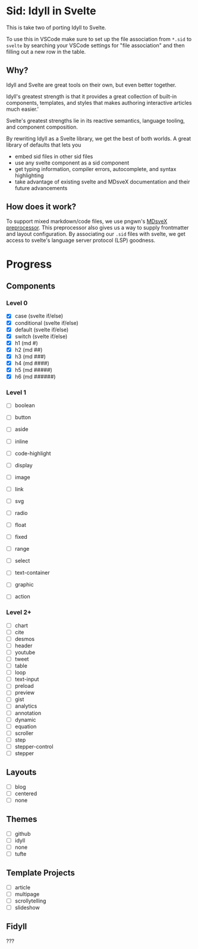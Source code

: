 # Sid: Idyll in Svelte

This is take two of porting Idyll to Svelte.

To use this in VSCode make sure to set up the file association from `*.sid` to `svelte` by searching
your VSCode settings for "file association" and then filling out a new row in the table.

## Why?

Idyll and Svelte are great tools on their own, but even better together.

Idyll's greatest strength is that it provides a great collection of built-in components, templates, and styles
that makes authoring interactive articles much easier.'

Svelte's greatest strengths lie in its
reactive semantics, language tooling, and component composition.

By rewriting Idyll as a Svelte library, we get the best of both worlds. A great library of defaults
that lets you
- embed sid files in other sid files
- use any svelte component as a sid component
- get typing information, compiler errors, autocomplete, and syntax highlighting
- take advantage of existing svelte and MDsveX documentation and their future advancements

## How does it work?

To support mixed markdown/code files, we use pngwn's [MDsveX
preprocessor](https://github.com/pngwn/MDsveX). This preprocessor also gives us a way to supply
frontmatter and layout configuration. By associating our `.sid` files with svelte, we get access to
svelte's language server protocol (LSP) goodness.

# Progress

## Components

### Level 0
- [x] case (svelte if/else)
- [x] conditional (svelte if/else)
- [x] default (svelte if/else)
- [x] switch (svelte if/else)
- [x] h1 (md #)
- [x] h2 (md ##)
- [x] h3 (md ###)
- [x] h4 (md ####)
- [x] h5 (md #####)
- [x] h6 (md ######)

### Level 1
- [ ] boolean
- [ ] button
- [ ] aside
- [ ] inline
- [ ] code-highlight
- [ ] display
- [ ] image
- [ ] link
- [ ] svg
- [ ] radio
- [ ] float
- [ ] fixed
- [ ] range
- [ ] select
- [ ] text-container
- [ ] graphic
- [ ] action


### Level 2+
- [ ] chart
- [ ] cite
- [ ] desmos
- [ ] header
- [ ] youtube
- [ ] tweet
- [ ] table
- [ ] loop
- [ ] text-input
- [ ] preload
- [ ] preview
- [ ] gist
- [ ] analytics
- [ ] annotation
- [ ] dynamic
- [ ] equation
- [ ] scroller
- [ ] step
- [ ] stepper-control
- [ ] stepper

## Layouts
- [ ] blog
- [ ] centered
- [ ] none

## Themes
- [ ] github
- [ ] idyll
- [ ] none
- [ ] tufte

## Template Projects
- [ ] article
- [ ] multipage
- [ ] scrollytelling
- [ ] slideshow

## Fidyll

???